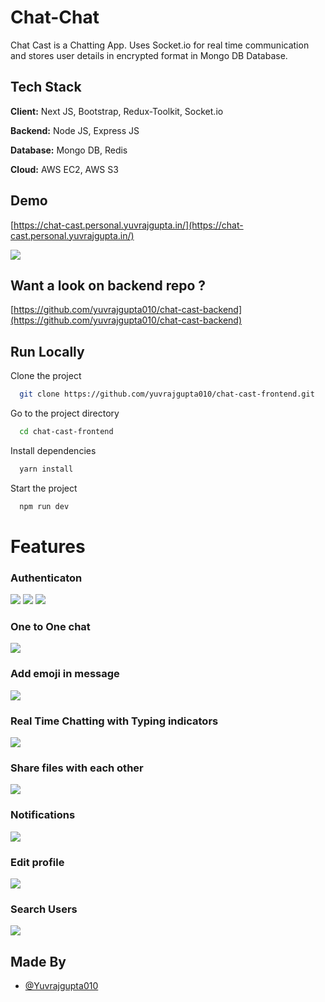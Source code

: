 # Chat-Chat

Chat Cast is a Chatting App.
Uses Socket.io for real time communication and stores user details in encrypted format in Mongo DB Database.
## Tech Stack

**Client:** Next JS, Bootstrap, Redux-Toolkit, Socket.io

**Backend:** Node JS, Express JS

**Database:** Mongo DB, Redis

**Cloud:** AWS EC2, AWS S3

## Demo

[https://chat-cast.personal.yuvrajgupta.in/](https://chat-cast.personal.yuvrajgupta.in/)

![](https://github.com/yuvrajgupta010/public_file/blob/main/chat-cast/chat-cast-front.png)

## Want a look on backend repo ?

[https://github.com/yuvrajgupta010/chat-cast-backend](https://github.com/yuvrajgupta010/chat-cast-backend)

## Run Locally

Clone the project

```bash
  git clone https://github.com/yuvrajgupta010/chat-cast-frontend.git
```

Go to the project directory

```bash
  cd chat-cast-frontend
```

Install dependencies

```bash
  yarn install
```

Start the project

```bash
  npm run dev
```

  
# Features

### Authenticaton
![](https://github.com/yuvrajgupta010/public_file/blob/main/chat-cast/chat-cast-login.png)
![](https://github.com/yuvrajgupta010/public_file/blob/main/chat-cast/chat-cast-sigup.png)
![](https://github.com/yuvrajgupta010/public_file/blob/main/chat-cast/chat-cast-forget.png)
### One to One chat
![](https://github.com/yuvrajgupta010/public_file/blob/main/chat-cast/chat-cast-chat.png)
### Add emoji in message
![](https://github.com/yuvrajgupta010/public_file/blob/main/chat-cast/chat-cast-emoji.png)
### Real Time Chatting with Typing indicators
![](https://github.com/yuvrajgupta010/public_file/blob/main/chat-cast/chat-cast-typing.png)
### Share files with each other
![](https://github.com/yuvrajgupta010/public_file/blob/main/chat-cast/chat-cast-file-share.png)
### Notifications 
![](https://github.com/yuvrajgupta010/public_file/blob/main/chat-cast/chat-cast-notification.png)
### Edit profile
![](https://github.com/yuvrajgupta010/public_file/blob/main/chat-cast/chat-cast-profile.png)
### Search Users
![](https://github.com/yuvrajgupta010/public_file/blob/main/chat-cast/chat-cast-search-user.png)

## Made By

- [@Yuvrajgupta010](https://github.com/yuvrajgupta010)

  
